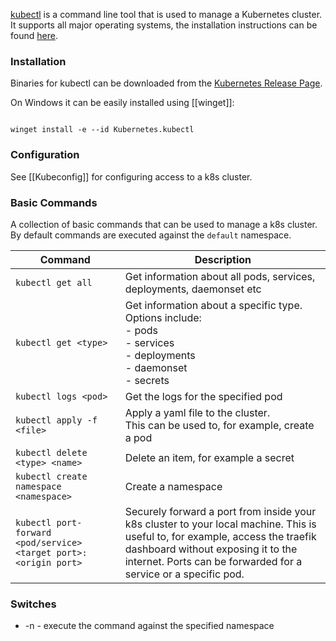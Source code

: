 [kubectl](https://kubernetes.io/docs/reference/kubectl/) is a command line tool that is used to manage a Kubernetes cluster.
It supports all major operating systems, the installation instructions can be found [here](https://kubernetes.io/docs/tasks/tools/#kubectl).

### Installation
Binaries for kubectl can be downloaded from the [Kubernetes Release Page](https://kubernetes.io/releases/download/#binaries).

On Windows it can be easily installed using [[winget]]:

```console

winget install -e --id Kubernetes.kubectl

```

### Configuration
See [[Kubeconfig]] for configuring access to a k8s cluster.

### Basic Commands
A collection of basic commands that can be used to manage a k8s cluster. By default commands are executed against the `default` namespace.

| Command                                                          | Description                                                                                                                                                                                                                           |
| ---------------------------------------------------------------- | ------------------------------------------------------------------------------------------------------------------------------------------------------------------------------------------------------------------------------------- |
| `kubectl get all`                                                | Get information about all pods, services, deployments, daemonset etc                                                                                                                                                                  |
| `kubectl get <type>`                                             | Get information about a specific type. Options include:<br>- pods<br>- services<br>- deployments<br>- daemonset<br>- secrets                                                                                                          |
| `kubectl logs <pod>`                                             | Get the logs for the specified pod                                                                                                                                                                                                    |
| `kubectl apply -f <file>`                                        | Apply a yaml file to the cluster.<br>This can be used to, for example, create a pod                                                                                                                                                   |
| `kubectl delete <type> <name>`                                   | Delete an item, for example a secret                                                                                                                                                                                                  |
| `kubectl create namespace <namespace>`                           | Create a namespace                                                                                                                                                                                                                    |
| `kubectl port-forward <pod/service> <target port>:<origin port>` | Securely forward a port from inside your k8s cluster to your local machine. This is useful to, for example, access the traefik dashboard without exposing it to the internet. Ports can be forwarded for a service or a specific pod. |

### Switches
- -n <namespace> - execute the command against the specified namespace
